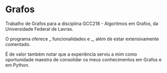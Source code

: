 # Grafos
Trabalho de Grafos para a disciplina GCC218 - Algoritmos em Grafos, da Universidade Federal de Lavras.

O programa oferece _ funcionalidades e _, além de estar extensivamente comentado.

É de valor também notar que a experiência serviu a mim como oportunidade maestra de 
consolidar os meus conhecimentos em Grafos e em Python.
